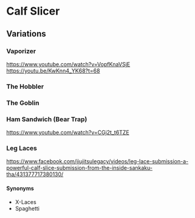 # Calf Slicer
## Variations
### Vaporizer
https://www.youtube.com/watch?v=VopfKnaVSjE
https://youtu.be/KwKnn4_YK68?t=68

### The Hobbler

### The Goblin

### Ham Sandwich (Bear Trap)
https://www.youtube.com/watch?v=CGj2t_t6TZE

### Leg Laces
https://www.facebook.com/jiujitsulegacy/videos/leg-lace-submission-a-powerful-calf-slice-submission-from-the-inside-sankaku-tha/431377717380130/
#### Synonyms
* X-Laces
* Spaghetti
